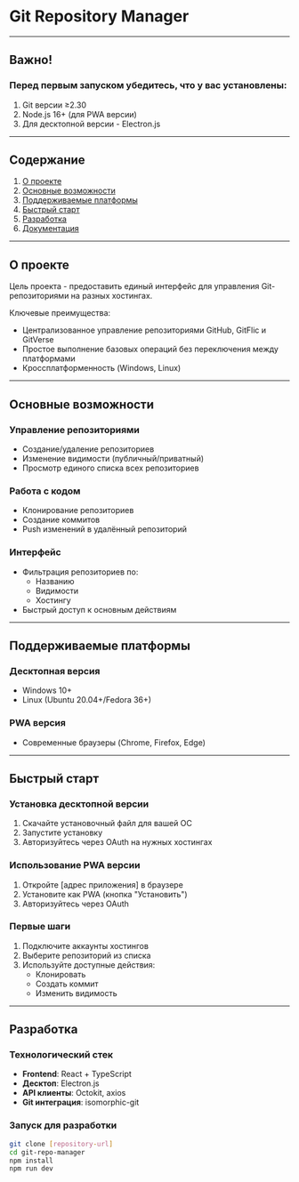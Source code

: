# Git Repository Manager

---

## Важно!  
### Перед первым запуском убедитесь, что у вас установлены:  
1. Git версии ≥2.30  
2. Node.js 16+ (для PWA версии)  
3. Для десктопной версии - Electron.js  

---

## Содержание  
1. [О проекте](#о-проекте)  
2. [Основные возможности](#основные-возможности)  
3. [Поддерживаемые платформы](#поддерживаемые-платформы)  
4. [Быстрый старт](#быстрый-старт)  
5. [Разработка](#разработка)  
6. [Документация](https://github.com/Aragon1898/repository-manager/tree/de57689e0410a70da73475054997fbec2c0af59f/%D0%94%D0%BE%D0%BA%D1%83%D0%BC%D0%B5%D0%BD%D1%82%D0%B0%D1%86%D0%B8%D1%8F)

---

## О проекте  
Цель проекта - предоставить единый интерфейс для управления Git-репозиториями на разных хостингах.  

Ключевые преимущества:  
- Централизованное управление репозиториями GitHub, GitFlic и GitVerse  
- Простое выполнение базовых операций без переключения между платформами  
- Кроссплатформенность (Windows, Linux)  

---

## Основные возможности  

### Управление репозиториями  
- Создание/удаление репозиториев  
- Изменение видимости (публичный/приватный)  
- Просмотр единого списка всех репозиториев  

### Работа с кодом  
- Клонирование репозиториев  
- Создание коммитов  
- Push изменений в удалённый репозиторий  

### Интерфейс  
- Фильтрация репозиториев по:  
  - Названию  
  - Видимости  
  - Хостингу  
- Быстрый доступ к основным действиям  

---

## Поддерживаемые платформы  

### Десктопная версия  
- Windows 10+  
- Linux (Ubuntu 20.04+/Fedora 36+)  

### PWA версия  
- Современные браузеры (Chrome, Firefox, Edge)  

---

## Быстрый старт  

### Установка десктопной версии  
1. Скачайте установочный файл для вашей ОС  
2. Запустите установку  
3. Авторизуйтесь через OAuth на нужных хостингах  

### Использование PWA версии  
1. Откройте [адрес приложения] в браузере  
2. Установите как PWA (кнопка "Установить")  
3. Авторизуйтесь через OAuth  

### Первые шаги  
1. Подключите аккаунты хостингов  
2. Выберите репозиторий из списка  
3. Используйте доступные действия:  
   - Клонировать  
   - Создать коммит  
   - Изменить видимость  

---

## Разработка  

### Технологический стек  
- **Frontend**: React + TypeScript  
- **Десктоп**: Electron.js  
- **API клиенты**: Octokit, axios  
- **Git интеграция**: isomorphic-git  

### Запуск для разработки  
```bash
git clone [repository-url]
cd git-repo-manager
npm install
npm run dev
```
